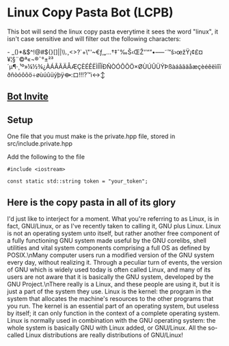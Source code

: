 <h1>Linux Copy Pasta Bot (LCPB)</h1>
<p>This bot will send the linux copy pasta everytime it sees the word "linux", it isn't case sensitive and will filter out the following characters:</p>
<p>- _()*&$^!@#${}[]||\\.,<>?`+\"'~€ƒ‚„…†‡ˆ‰Š‹ŒŽ‘’“”•–—˜™š›œžŸ¡¢£¤¥¦§¨©ª«¬®¯°±²³´µ¶·¸¹º»¼½¾¿ÀÁÂÃÄÅÆÇÈÉÊËÌÍÎÏÐÑÒÓÔÕÖ×ØÙÚÛÜÝÞßàáâãäåæçèéêëìíîïðñòóôõö÷øùúûüýþÿ⟴:ロ‼️⁉️™️ℹ️↔️↕️</p>

<h2><a href="https://discord.com/oauth2/authorize?client_id=1267638555254063236" target="_blank">Bot Invite</a></h2>

<h2>Setup</h2>
<p>One file that you must make is the private.hpp file, stored in src/include.private.hpp</p>
<p>Add the following to the file</p>

    #include <iostream>
    
    const static std::string token = "your_token";
        

<h2>Here is the copy pasta in all of its glory</h2>
<p>I'd just like to interject for a moment. What you're referring to as Linux, is in fact, GNU/Linux, or as I've recently taken to calling it, GNU plus Linux. Linux is not an operating system unto itself, but rather another free component of a fully functioning GNU system made useful by the GNU corelibs, shell utilities and vital system components comprising a full OS as defined by POSIX.\nMany computer users run a modified version of the GNU system every day, without realizing it. Through a peculiar turn of events, the version of GNU which is widely used today is often called Linux, and many of its users are not aware that it is basically the GNU system, developed by the GNU Project.\nThere really is a Linux, and these people are using it, but it is just a part of the system they use. Linux is the kernel: the program in the system that allocates the machine's resources to the other programs that you run. The kernel is an essential part of an operating system, but useless by itself; it can only function in the context of a complete operating system. Linux is normally used in combination with the GNU operating system: the whole system is basically GNU with Linux added, or GNU/Linux. All the so-called Linux distributions are really distributions of GNU/Linux!</p>
